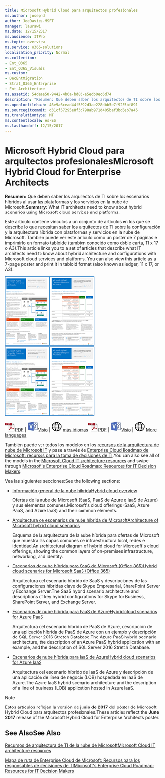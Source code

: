 ```yaml
---
title: Microsoft Hybrid Cloud para arquitectos profesionales
ms.author: josephd
author: JoeDavies-MSFT
manager: laurawi
ms.date: 12/15/2017
ms.audience: ITPro
ms.topic: overview
ms.service: o365-solutions
localization_priority: Normal
ms.collection:
- Ent_O365
- Ent_O365_Visuals
ms.custom:
- DecEntMigration
- Strat_O365_Enterprise
- Ent_Architecture
ms.assetid: 54deae50-9442-4b6a-bd86-e5edb0ec6d74
description: "Resumen: Qué deben saber los arquitectos de TI sobre los escenarios híbridos al usar las plataformas y los servicios en la nube de Microsoft."
ms.openlocfilehash: 46e9a6cead44f5392d3ae228dbb5e7f9285bf891
ms.sourcegitcommit: d31cf57295e8f3d798ab971d405baf3bd3eb7a45
ms.translationtype: MT
ms.contentlocale: es-ES
ms.lasthandoff: 12/15/2017
---
```

# <a name="microsoft-hybrid-cloud-for-enterprise-architects"></a><span data-ttu-id="f2559-103">Microsoft Hybrid Cloud para arquitectos profesionales</span><span class="sxs-lookup"><span data-stu-id="f2559-103">Microsoft Hybrid Cloud for Enterprise Architects</span></span>

 <span data-ttu-id="f2559-104">**Resumen:** Qué deben saber los arquitectos de TI sobre los escenarios híbridos al usar las plataformas y los servicios en la nube de Microsoft.</span><span class="sxs-lookup"><span data-stu-id="f2559-104">**Summary:** What IT architects need to know about hybrid scenarios using Microsoft cloud services and platforms.</span></span>
  
<span data-ttu-id="f2559-p101">Este artículo contiene vínculos a un conjunto de artículos en los que se describe lo que necesitan saber los arquitectos de TI sobre la configuración y la arquitectura híbrida con plataformas y servicios en la nube de Microsoft. También puede ver este artículo como un póster de 7 páginas e imprimirlo en formato tabloide (también conocido como doble carta, 11 x 17 o A3).</span><span class="sxs-lookup"><span data-stu-id="f2559-p101">This article links you to a set of articles that describe what IT architects need to know about hybrid architecture and configurations with Microsoft cloud services and platforms. You can also view this article as a 7-page poster and print it in tabloid format (also known as ledger, 11 x 17, or A3).</span></span>
  
<span data-ttu-id="f2559-107">[![Imagen de miniatura para el modelo de nube híbrida de Microsoft](images/Hybrid_Poster/Hybrid_Cloud_Thumbnail.png)](https://www.microsoft.com/download/details.aspx?id=54424
)</span><span class="sxs-lookup"><span data-stu-id="f2559-107">[![Thumb image for the Microsoft hybrid cloud model](images/Hybrid_Poster/Hybrid_Cloud_Thumbnail.png)](https://www.microsoft.com/download/details.aspx?id=54424
)</span></span>
  
<span data-ttu-id="f2559-108">![Archivo PDF](images/Common_Images/PDFIcon.png)[PDF](https://go.microsoft.com/fwlink/p/?linkid=842082) | ![archivo de Visio](images/Common_Images/VisioIcon.png)[Visio](https://go.microsoft.com/fwlink/p/?linkid=842083) | ![ver una página con versiones en otros idiomas](images/Common_Images/GlobeIcon.png)
[más idiomas](https://www.microsoft.com/download/details.aspx?id=54424)</span><span class="sxs-lookup"><span data-stu-id="f2559-108">![PDF file](images/Common_Images/PDFIcon.png)[PDF](https://go.microsoft.com/fwlink/p/?linkid=842082) | ![Visio file](images/Common_Images/VisioIcon.png)[Visio](https://go.microsoft.com/fwlink/p/?linkid=842083) | ![See a page with versions in additional languages](images/Common_Images/GlobeIcon.png)
[More languages](https://www.microsoft.com/download/details.aspx?id=54424)</span></span>
  
<span data-ttu-id="f2559-109">También puede ver todos los modelos en los [recursos de la arquitectura de nube de Microsoft IT](microsoft-cloud-it-architecture-resources.md) y pase a través de [Enterprise Cloud Roadmap de Microsoft: recursos para la toma de decisiones de TI](https://aka.ms/cloudarchitecture).</span><span class="sxs-lookup"><span data-stu-id="f2559-109">You can also see all of the models in the [Microsoft Cloud IT architecture resources](microsoft-cloud-it-architecture-resources.md) and swipe through [Microsoft's Enterprise Cloud Roadmap: Resources for IT Decision Makers](https://aka.ms/cloudarchitecture).</span></span>
  
<span data-ttu-id="f2559-110">Vea las siguientes secciones:</span><span class="sxs-lookup"><span data-stu-id="f2559-110">See the following sections:</span></span>
  
- [<span data-ttu-id="f2559-111">Información general de la nube híbrida</span><span class="sxs-lookup"><span data-stu-id="f2559-111">Hybrid cloud overview</span></span>](hybrid-cloud-overview.md)
    
    <span data-ttu-id="f2559-112">Ofertas de la nube de Microsoft (SaaS, PaaS de Azure e IaaS de Azure) y sus elementos comunes.</span><span class="sxs-lookup"><span data-stu-id="f2559-112">Microsoft's cloud offerings (SaaS, Azure PaaS, and Azure IaaS) and their common elements.</span></span>
    
- [<span data-ttu-id="f2559-113">Arquitectura de escenarios de nube híbrida de Microsoft</span><span class="sxs-lookup"><span data-stu-id="f2559-113">Architecture of Microsoft hybrid cloud scenarios</span></span>](architecture-of-microsoft-hybrid-cloud-scenarios.md)
    
    <span data-ttu-id="f2559-114">Esquema de la arquitectura de la nube híbrida para ofertas de Microsoft que muestra las capas comunes de infraestructura local, redes e identidad.</span><span class="sxs-lookup"><span data-stu-id="f2559-114">An architectural diagram of hybrid cloud for Microsoft's cloud offerings, showing the common layers of on-premises infrastructure, networking, and identity.</span></span>
    
- [<span data-ttu-id="f2559-115">Escenarios de nube híbrida para SaaS de Microsoft (Office 365)</span><span class="sxs-lookup"><span data-stu-id="f2559-115">Hybrid cloud scenarios for Microsoft SaaS (Office 365)</span></span>](hybrid-cloud-scenarios-for-microsoft-saas-office-365.md)
    
    <span data-ttu-id="f2559-116">Arquitectura del escenario híbrido de SaaS y descripciones de las configuraciones híbridas clave de Skype Empresarial, SharePoint Server y Exchange Server.</span><span class="sxs-lookup"><span data-stu-id="f2559-116">The SaaS hybrid scenario architecture and descriptions of key hybrid configurations for Skype for Business, SharePoint Server, and Exchange Server.</span></span>
    
- [<span data-ttu-id="f2559-117">Escenarios de nube híbrida para PaaS de Azure</span><span class="sxs-lookup"><span data-stu-id="f2559-117">Hybrid cloud scenarios for Azure PaaS</span></span>](hybrid-cloud-scenarios-for-azure-paas.md)
    
    <span data-ttu-id="f2559-118">Arquitectura del escenario híbrido de PaaS de Azure, descripción de una aplicación híbrida de PaaS de Azure con un ejemplo y descripción de SQL Server 2016 Stretch Database.</span><span class="sxs-lookup"><span data-stu-id="f2559-118">The Azure PaaS hybrid scenario architecture, the description of an Azure PaaS hybrid application with an example, and the description of SQL Server 2016 Stretch Database.</span></span>
    
- [<span data-ttu-id="f2559-119">Escenarios de nube híbrida para IaaS de Azure</span><span class="sxs-lookup"><span data-stu-id="f2559-119">Hybrid cloud scenarios for Azure IaaS</span></span>](hybrid-cloud-scenarios-for-azure-iaas.md)
    
    <span data-ttu-id="f2559-120">Arquitectura del escenario híbrido de IaaS de Azure y descripción de una aplicación de línea de negocio (LOB) hospedada en IaaS de Azure.</span><span class="sxs-lookup"><span data-stu-id="f2559-120">The Azure IaaS hybrid scenario architecture and the description of a line of business (LOB) application hosted in Azure IaaS.</span></span>
    
> [!NOTE]
> <span data-ttu-id="f2559-121">Estos artículos reflejan la versión de **junio de 2017** del póster de Microsoft Hybrid Cloud para arquitectos profesionales.</span><span class="sxs-lookup"><span data-stu-id="f2559-121">These articles reflect the **June 2017** release of the Microsoft Hybrid Cloud for Enterprise Architects poster.</span></span>
  
## <a name="see-also"></a><span data-ttu-id="f2559-122">See Also</span><span class="sxs-lookup"><span data-stu-id="f2559-122">See Also</span></span>

[<span data-ttu-id="f2559-123">Recursos de arquitectura de TI de la nube de Microsoft</span><span class="sxs-lookup"><span data-stu-id="f2559-123">Microsoft Cloud IT architecture resources</span></span>](microsoft-cloud-it-architecture-resources.md)

[<span data-ttu-id="f2559-124">Mapa de ruta de Enterprise Cloud de Microsoft: Recursos para los responsables de decisiones de TI</span><span class="sxs-lookup"><span data-stu-id="f2559-124">Microsoft's Enterprise Cloud Roadmap: Resources for IT Decision Makers</span></span>](https://sway.com/FJ2xsyWtkJc2taRD)



